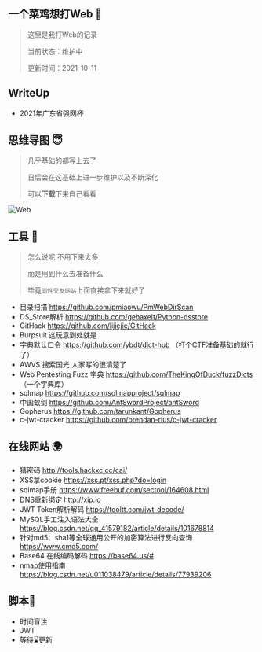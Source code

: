 ##  一个菜鸡想打Web :see_no_evil:

> 这里是我打Web的记录
>
> 当前状态：维护中
>
> 更新时间：2021-10-11

##  WriteUp

- 2021年广东省强网杯

##  思维导图 :innocent:

> 几乎基础的都写上去了
>
> 日后会在这基础上进一步维护以及不断深化
>
> 可以**下载**下来自己看看

![Web](/Users/jj/Downloads/Web.png)

##  工具 🔧

> 怎么说呢 不用下来太多
>
> 而是用到什么去准备什么
>
> 毕竟`同性交友网站`上面直接拿下来就好了

- 目录扫描  https://github.com/pmiaowu/PmWebDirScan
- DS_Store解析 https://github.com/gehaxelt/Python-dsstore
- GitHack https://github.com/lijiejie/GitHack
- Burpsuit 这玩意到处就是
- 字典默认口令 https://github.com/ybdt/dict-hub （打个CTF准备基础的就行了）
- AWVS 搜索国光 人家写的很清楚了
- Web Pentesting Fuzz 字典 https://github.com/TheKingOfDuck/fuzzDicts （一个字典库）
- sqlmap https://github.com/sqlmapproject/sqlmap
- 中国蚁剑 https://github.com/AntSwordProject/antSword
- Gopherus https://github.com/tarunkant/Gopherus
- c-jwt-cracker  https://github.com/brendan-rius/c-jwt-cracker

##  在线网站 :earth_africa:

- 猜密码 http://tools.hackxc.cc/cai/
- XSS拿cookie https://xss.pt/xss.php?do=login
- sqlmap手册 https://www.freebuf.com/sectool/164608.html
- DNS重新绑定 http://xip.io
- JWT Token解析解码  https://tooltt.com/jwt-decode/
- MySQL手工注入语法大全 https://blog.csdn.net/qq_41579182/article/details/101678814
- 针对md5、sha1等全球通用公开的加密算法进行反向查询 https://www.cmd5.com/
- Base64 在线编码解码  https://base64.us/#
- nmap使用指南 https://blog.csdn.net/u011038479/article/details/77939206

##  脚本:footprints:

- 时间盲注
- JWT
- 等待⌛️更新